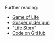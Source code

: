 Further reading:

- [Game of Life](https://en.wikipedia.org/wiki/Conway%27s_Game_of_Life)
- [Gosper glider gun](https://conwaylife.com/wiki/Gosper_glider_gun)
- "[Life Story](/projects/lifestory/version/1)"
- [Code on GitHub](https://github.com/justinmanley/lifescroll)